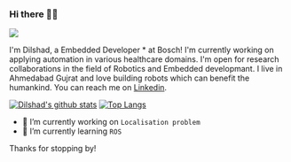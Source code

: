 ### Hi there 👋🏻

![](https://komarev.com/ghpvc/?username=dil2743&label=PROFILE+VIEWS)
<!--
**aaryapatel007/aaryapatel007** is a ✨ _special_ ✨ repository because its `README.md` (this file) appears on your GitHub profile. -->

I'm Dilshad, a Embedded Developer * at Bosch! I'm currently working on applying automation in various healthcare domains. I'm open for research collaborations in the field of Robotics and Embedded developmant.
I live in Ahmedabad Gujrat and love building robots which can benefit the humankind.
You can reach me on [Linkedin](https://www.linkedin.com/in/dilshad-khan/). 

[![Dilshad's github stats](https://github-readme-stats.vercel.app/api?username=dil2743&theme=merko)](https://github.com/anuraghazra/github-readme-stats)
[![Top Langs](https://github-readme-stats.vercel.app/api/top-langs/?username=dil2743&theme=merko&layout=compact)](https://github.com/anuraghazra/github-readme-stats)

- 🔭 I’m currently working on `Localisation problem`
- 🌱 I’m currently learning `ROS`

Thanks for stopping by!


<!--
![counter](https://[YourEndpoint].m.pipedream.net)

- 🔭 I’m currently working on ggg
- 🌱 I’m currently learning ...
- 👯 I’m looking to collaborate on ...
- 🤔 I’m looking for help with ...
- 💬 Ask me about ...
- 📫 How to reach me: ...
- 😄 Pronouns: ...
- ⚡ Fun fact: ...
-->
